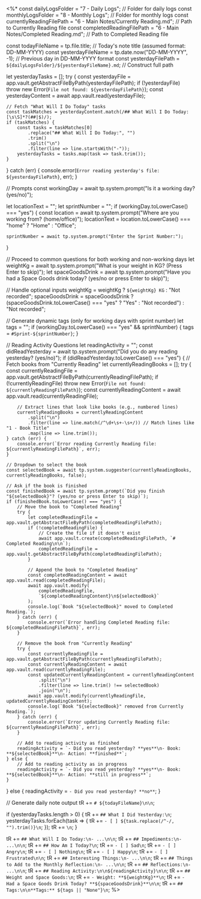 <%*
const dailyLogsFolder = "7 - Daily Logs"; // Folder for daily logs
const monthlyLogsFolder = "8 - Monthly Logs"; // Folder for monthly logs
const currentlyReadingFilePath = "6 - Main Notes/Currently Reading.md"; // Path to Currently Reading file
const completedReadingFilePath = "6 - Main Notes/Completed Reading.md"; // Path to Completed Reading file

const todayFileName = tp.file.title; // Today's note title (assumed format: DD-MM-YYYY)
const yesterdayFileName = tp.date.now("DD-MM-YYYY", -1); // Previous day in DD-MM-YYYY format
const yesterdayFilePath = `${dailyLogsFolder}/${yesterdayFileName}.md`; // Construct full path

let yesterdayTasks = [];
try {
    const yesterdayFile = app.vault.getAbstractFileByPath(yesterdayFilePath);
    if (!yesterdayFile) throw new Error(`File not found: ${yesterdayFilePath}`);
    const yesterdayContent = await app.vault.read(yesterdayFile);

    // Fetch "What Will I Do Today" tasks
    const taskMatches = yesterdayContent.match(/## What Will I Do Today:[\s\S]*?(##|$)/);
    if (taskMatches) {
        const tasks = taskMatches[0]
            .replace("## What Will I Do Today:", "")
            .trim()
            .split("\n")
            .filter(line => line.startsWith("-"));
        yesterdayTasks = tasks.map(task => task.trim());
    }
} catch (err) {
    console.error(`Error reading yesterday's file: ${yesterdayFilePath}`, err);
}

// Prompts
const workingDay = await tp.system.prompt("Is it a working day? (yes/no)");

let locationText = "";
let sprintNumber = "";
if (workingDay.toLowerCase() === "yes") {
    const location = await tp.system.prompt("Where are you working from? (home/office)");
    locationText = location.toLowerCase() === "home" ? "Home" : "Office";

    sprintNumber = await tp.system.prompt("Enter the Sprint Number:");
}

// Proceed to common questions for both working and non-working days
let weightKg = await tp.system.prompt("What is your weight in KG? (Press Enter to skip)");
let spaceGoodsDrink = await tp.system.prompt("Have you had a Space Goods drink today? (yes/no or press Enter to skip)");

// Handle optional inputs
weightKg = weightKg ? `${weightKg} KG` : "Not recorded";
spaceGoodsDrink = spaceGoodsDrink ? (spaceGoodsDrink.toLowerCase() === "yes" ? "Yes" : "Not recorded") : "Not recorded";

// Generate dynamic tags (only for working days with sprint number)
let tags = "";
if (workingDay.toLowerCase() === "yes" && sprintNumber) {
    tags = `#Sprint-${sprintNumber}`;
}

// Reading Activity Questions
let readingActivity = "";
const didReadYesterday = await tp.system.prompt("Did you do any reading yesterday? (yes/no)");
if (didReadYesterday.toLowerCase() === "yes") {
    // Fetch books from "Currently Reading"
    let currentlyReadingBooks = [];
    try {
        const currentlyReadingFile = app.vault.getAbstractFileByPath(currentlyReadingFilePath);
        if (!currentlyReadingFile) throw new Error(`File not found: ${currentlyReadingFilePath}`);
        const currentlyReadingContent = await app.vault.read(currentlyReadingFile);

        // Extract lines that look like books (e.g., numbered lines)
        currentlyReadingBooks = currentlyReadingContent
            .split("\n")
            .filter(line => line.match(/^\d+\s+-\s+/)) // Match lines like "1 - Book Title"
            .map(line => line.trim());
    } catch (err) {
        console.error(`Error reading Currently Reading file: ${currentlyReadingFilePath}`, err);
    }

    // Dropdown to select the book
    const selectedBook = await tp.system.suggester(currentlyReadingBooks, currentlyReadingBooks, false);

    // Ask if the book is finished
    const finishedBook = await tp.system.prompt(`Did you finish "${selectedBook}"? (yes/no or press Enter to skip)`);
    if (finishedBook.toLowerCase() === "yes") {
        // Move the book to "Completed Reading"
        try {
            let completedReadingFile = app.vault.getAbstractFileByPath(completedReadingFilePath);
            if (!completedReadingFile) {
                // Create the file if it doesn't exist
                await app.vault.create(completedReadingFilePath, `# Completed Reading\n\n`);
                completedReadingFile = app.vault.getAbstractFileByPath(completedReadingFilePath);
            }

            // Append the book to "Completed Reading"
            const completedReadingContent = await app.vault.read(completedReadingFile);
            await app.vault.modify(
                completedReadingFile,
                `${completedReadingContent}\n${selectedBook}`
            );
            console.log(`Book "${selectedBook}" moved to Completed Reading.`);
        } catch (err) {
            console.error(`Error handling Completed Reading file: ${completedReadingFilePath}`, err);
        }

        // Remove the book from "Currently Reading"
        try {
            const currentlyReadingFile = app.vault.getAbstractFileByPath(currentlyReadingFilePath);
            const currentlyReadingContent = await app.vault.read(currentlyReadingFile);
            const updatedCurrentlyReadingContent = currentlyReadingContent
                .split("\n")
                .filter(line => line.trim() !== selectedBook)
                .join("\n");
            await app.vault.modify(currentlyReadingFile, updatedCurrentlyReadingContent);
            console.log(`Book "${selectedBook}" removed from Currently Reading.`);
        } catch (err) {
            console.error(`Error updating Currently Reading file: ${currentlyReadingFilePath}`, err);
        }

        // Add to reading activity as finished
        readingActivity = `- Did you read yesterday? **yes**\n- Book: **${selectedBook}**\n- Action: **finished**`;
    } else {
        // Add to reading activity as in progress
        readingActivity = `- Did you read yesterday? **yes**\n- Book: **${selectedBook}**\n- Action: **still in progress**`;
    }
} else {
    readingActivity = `- Did you read yesterday? **no**`;
}

// Generate daily note output
tR += `# ${todayFileName}\n\n`;

if (yesterdayTasks.length > 0) {
    tR += `## What I Did Yesterday:\n`;
    yesterdayTasks.forEach(task => {
        tR += `- [ ] ${task.replace(/^-/, "").trim()}\n`;
    });
    tR += `\n`;
}

tR += `## What Will I Do Today:\n- ...\n\n`;
tR += `## Impediments:\n- ...\n\n`;
tR += `## How Am I Today?\n`;
tR += `- [ ] Sad\n`;
tR += `- [ ] Angry\n`;
tR += `- [ ] Nothing\n`;
tR += `- [ ] Happy\n`;
tR += `- [ ] Frustrated\n\n`;
tR += `## Interesting Things:\n- ...\n\n`;
tR += `## Things to Add to the Monthly Reflection:\n- ...\n\n`;
tR += `## Reflections:\n- ...\n\n`;
tR += `## Reading Activity:\n\n${readingActivity}\n\n`;
tR += `## Weight and Space Goods:\n`;
tR += `- Weight: **${weightKg}**\n`;
tR += `- Had a Space Goods Drink Today? **${spaceGoodsDrink}**\n\n`;
tR += `## Tags:\n\n**Tags:** ${tags || "None"}\n`;
%>
